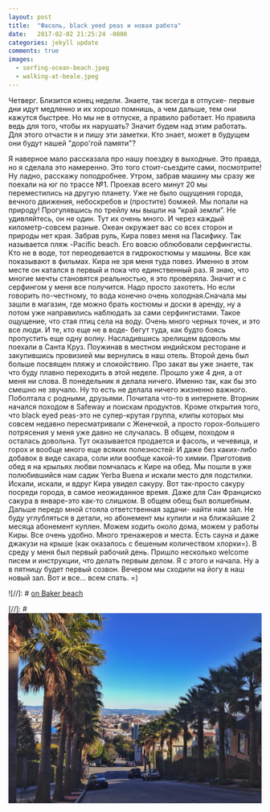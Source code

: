 ```yaml
---
layout: post
title:  "Фасоль, black yeed peas и новая работа"
date:   2017-02-02 21:25:24 -0800
categories: jekyll update
comments: true
images:
  - serfing-ocean-beach.jpeg
  - walking-at-beale.jpeg
---
```


Четверг. Близится конец недели. Знаете, так всегда в отпуске- первые дни идут медленно и их хорошо помнишь, а чем дальше, тем они кажутся быстрее. Но мы не в отпуске, а правило работает. Но правила ведь для того, чтобы их нарушать? Значит будем над этим работать. Для этого отчасти я и пишу эти заметки. Кто знает, может в будущем они будут нашей "доро'гой памяти"?
<!--separate-->

Я наверное мало рассказала про нашу поездку в выходные. Это правда, но я сделала это намеренно. Это того стоит-сьездите сами, посмотрите! 
Ну ладно, расскажу поподробнее. Утром, забрав машину мы сразу же поехали на юг по трассе №1. Проехав всего минут 20 мы переместились на другую планету. Уже не было ощущения города, вечного движения, небоскребов и (простите) бомжей. Мы попали на природу! Прогулявшись по трейлу мы вышли на “край земли”. Не удивляйтесь, он не один. Тут их очень много. И через каждый километр-совсем разные. Океан окружает вас со всех сторон и природы нет края. Забрав руль, Кира повез меня на Пасифику. Так называется пляж -Paсific beach. Его вовсю облюбовали серфингисты. Кто не в воде, тот переодевается в гидрокостюмы у машины. Все как показывают в фильмах. Кира не зря меня туда повез. Именно в этом месте он катался в первый и пока что единственный раз. Я знаю, что многие мечты становятся реальностью, я это проверяла. Значит и с серфингом у меня все получится. Надо просто захотеть. Но если говорить по-честному, то вода конечно очень холодная.Сначала мы зашли в магазин, где можно брать костюмы и доски в аренду, ну а потом уже направились наблюдать за сами серфингистами. Такое ощущение, что стая птиц села на воду. Очень много черных точек, и это все люди.  И те, кто еще не в воде- бегут туда, как будто боясь пропустить еще одну волну. Насладившись зрелищем вдоволь мы поехали в Санта Круз. Поужинав в местном индийском ресторане и закупившись провизией мы вернулись в наш отель. Второй день был больше посвящен пляжу и спокойствию. Про закат вы уже знаете, так что буду плавно переходить в этой неделе. Прошло уже 4 дня, а от меня ни слова.
В понедельник я делала ничего. Именно так, как бы это смешно не звучало. Ну то есть не делала ничего жизненно важного. Поболтала с родными, друзьями. Почитала что-то в интернете.
Вторник начался походом в Safeway и поискам продуктов. Кроме открытия того, что black eyed peas-это не супер-крутая группа, клипы которых мы совсем недавно пересматривали с Женечкой, а просто горох-большего потрясения у меня уже давно не случалась. В общем, походом я осталась довольна. Тут оказывается продается и фасоль, и чечевица, и горох и вообще много еще всяких полезностей: И даже без каких-либо добавок в виде сахара, соли или вообще какой-то химии. 
Приготовив обед я на крыльях любви помчалась к Кире на обед. Мы пошли в уже полюбившийся нам садик Yerba Buena и искали место для подстилки. Искали, искали, и вдруг Кира увидел сакуру. Вот так-просто сакуру посреди города, в самое неожиданное время. Даже для Сан Франциско сакура в январе-это как-то слишком. В общем обещ был волшебным.
Дальше передо мной стояла ответственная задачи- найти нам зал. Не буду углубляться в детали, но абонемент мы купили и на ближайшие 2 месяца абонемент куплен. Можем ходить около дома, можем у работы Киры. Все очень удобно. Много тренажеров и места. Есть сауна и даже джакузи на крыше (как оказалось с бешеным количеством хлорки=).
В среду у меня был первый рабочий день. Пришло несколько welcome писем и инструкции, что делать первым делом. Я с этого и начала. Ну а в пятницу будет первый созвон. Вечером мы сходили на йогу в наш новый зал. Вот и все… всем спать. =)

![//]: # [on Baker beach](/assets/images/posts/2017-01-15-first-weekend/bakers-beach-us.jpeg)

[//]: # ![buena vista view](/assets/images/posts/2017-01-15-first-weekend/buena-vista.jpeg)


